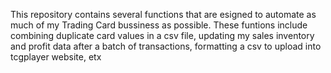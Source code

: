 This repository contains several functions that are esigned to automate as much of my Trading Card bussiness as possible. 
These funtions include combining duplicate card values in a csv file, updating my sales inventory and profit data after a batch of transactions, formatting a csv to upload into tcgplayer website, etx
